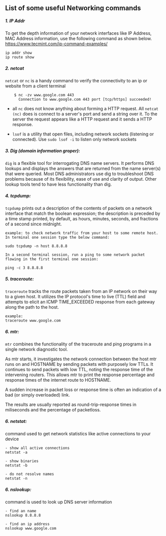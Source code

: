 ## List of some useful Networking commands

##### 1. IP Addr

 To get the depth information of your network interfaces like IP Address, MAC Address information, use the following command as shown below. https://www.tecmint.com/ip-command-examples/

    ip addr show
    ip route show


##### 2. netcat
 `netcat` or `nc` is a handy command to verify the connectivity to an ip or website from a client terminal

        $ nc -zv www.google.com 443
          Connection to www.google.com 443 port [tcp/https] succeeded!


- all `nc` does not know anything about forming a HTTP request. All `netcat (nc)` does is connect to a server's port and send a string over it. To the server the request appears like a HTTP request and it sends a HTTP response.

- `lsof` is a utility that open files, including network sockets (listening or connected). Use `sudo lsof -i` to listen only network sockets



##### 3. Dig (domain information groper):
`dig` is a flexible tool for interrogating DNS name servers. It performs DNS lookups and displays the answers that are returned from the name server(s) that were queried. Most DNS administrators use dig to troubleshoot DNS problems because of its flexibility, ease of use and clarity of output. Other lookup tools tend to have less functionality than dig.


##### 4. tcpdump:
`tcpdump`  prints out a description of the contents of packets on a network interface that match the boolean expression; the description is preceded by a time stamp printed, by default, as hours, minutes, seconds, and fractions of a second since midnight.

    example: to check network traffic from your host to some remote host. In terminal one session type the below command:
    
    sudo tcpdump -n host 8.8.8.8

    In a second terminal session, run a ping to some network packet flowing in the first terminal one session:

    ping -c 3 8.8.8.8


##### 5. traceroute:
`traceroute`  tracks  the  route  packets  taken from an IP network on their way to a given host. It utilizes the IP protocol's time to live (TTL) field and attempts to elicit an ICMP TIME_EXCEEDED response from each gateway along the path to the host.

    example:
    traceroute www.google.com


##### 6. mtr:
`mtr` combines the functionality of the traceroute and ping programs in a single network diagnostic tool.

As  mtr  starts,  it  investigates  the network connection between the host mtr runs on and HOSTNAME by sending packets with purposely low TTLs. It continues to send packets with low TTL, noting the response time of the intervening routers.  This allows mtr to print the response percentage and response times of the internet  route to HOSTNAME.  

A sudden increase in packet loss or response time is often an indication of a bad (or simply overloaded) link. 

The results are usually reported as round-trip-response times in miliseconds and the percentage of packetloss.


##### 6. netstat:
command used to get network statistics like active connections to your device

    - show all active connections
    netstat -a
   
    - show binaries
    netstat -b
    
    - do not resolve names
    netstat -n

##### 6. nslookup:
command is used to look up DNS server information
    
    - find an name
    nslookup 8.8.8.8
    
    - find an ip address
    nslookup www.google.com
